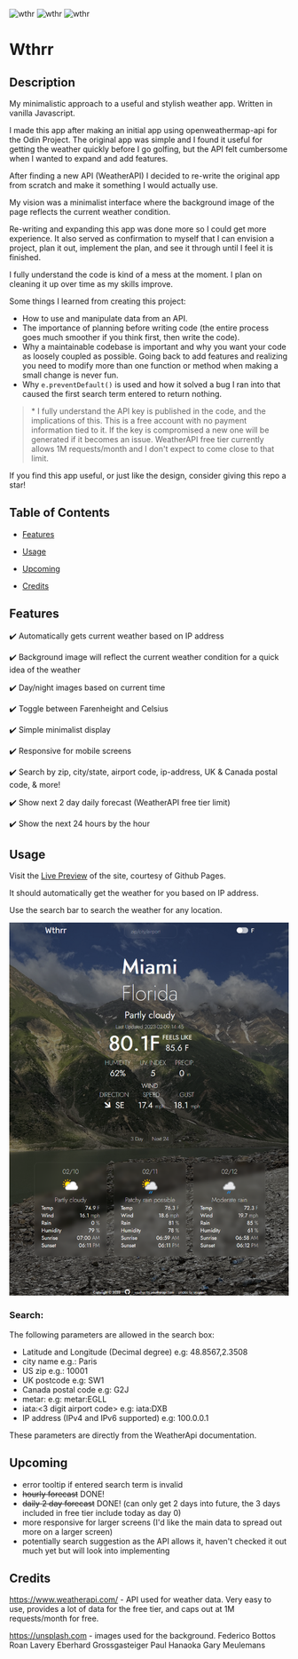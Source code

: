 ![wthr](https://img.shields.io/github/languages/top/nronzel/wthr) ![wthr](https://img.shields.io/github/last-commit/nronzel/wthr?label=latest%20commit) ![wthr](https://img.shields.io/github/license/nronzel/wthr?color=yellow)

# Wthrr

## Description

My minimalistic approach to a useful and stylish weather app. Written in vanilla Javascript.

I made this app after making an initial app using openweathermap-api for the Odin Project. The original app was simple and I found it useful for getting the weather quickly before I go golfing, but the API felt cumbersome when I wanted to expand and add features.

After finding a new API (WeatherAPI) I decided to re-write the original app from scratch and make it something I would actually use.

My vision was a minimalist interface where the background image of the page reflects the current weather condition.

Re-writing and expanding this app was done more so I could get more experience. It also served as confirmation to myself that I can envision a project, plan it out, implement the plan, and see it through until I feel it is finished.

I fully understand the code is kind of a mess at the moment. I plan on cleaning it up over time as my skills improve.

Some things I learned from creating this project:

- How to use and manipulate data from an API.
- The importance of planning before writing code (the entire process goes much smoother if you think first, then write the code).
- Why a maintainable codebase is important and why you want your code as loosely coupled as possible. Going back to add features and realizing you need to modify more than one function or method when making a small change is never fun.
- Why `e.preventDefault()` is used and how it solved a bug I ran into that caused the first search term entered to return nothing.

> \* I fully understand the API key is published in the code, and the implications of this. This is a free account with no payment information tied to it. If the key is compromised a new one will be generated if it becomes an issue. WeatherAPI free tier currently allows 1M requests/month and I don't expect to come close to that limit.

If you find this app useful, or just like the design, consider giving this repo a star!

## Table of Contents

- [Features](#features)

- [Usage](#usage)

- [Upcoming](#upcoming)

- [Credits](#credits)

## Features

✔️ Automatically gets current weather based on IP address

✔️ Background image will reflect the current weather condition for a quick idea of the weather

✔️ Day/night images based on current time

✔️ Toggle between Farenheight and Celsius

✔️ Simple minimalist display

✔️ Responsive for mobile screens

✔️ Search by zip, city/state, airport code, ip-address, UK & Canada postal code, & more!

✔️ Show next 2 day daily forecast (WeatherAPI free tier limit)

✔️ Show the next 24 hours by the hour

## Usage

Visit the [Live Preview](https://nronzel.github.io/Wthr/) of the site, courtesy of Github Pages.

It should automatically get the weather for you based on IP address.

Use the search bar to search the weather for any location.

![screenshot](./dist/assets/imgs/screen-shot.png)

### Search:

The following parameters are allowed in the search box:

- Latitude and Longitude (Decimal degree) e.g: 48.8567,2.3508
- city name e.g.: Paris
- US zip e.g.: 10001
- UK postcode e.g: SW1
- Canada postal code e.g: G2J
- metar:<metar code> e.g: metar:EGLL
- iata:<3 digit airport code> e.g: iata:DXB
- IP address (IPv4 and IPv6 supported) e.g: 100.0.0.1

These parameters are directly from the WeatherApi documentation.

## Upcoming

- error tooltip if entered search term is invalid
- ~~hourly forecast~~ DONE!
- ~~daily 2 day forecast~~ DONE! (can only get 2 days into future, the 3 days included in free tier include today as day 0)
- more responsive for larger screens (I'd like the main data to spread out more on a larger screen)
- potentially search suggestion as the API allows it, haven't checked it out much yet but will look into implementing

## Credits

https://www.weatherapi.com/ - API used for weather data. Very easy to use, provides a lot of data for the free tier, and caps out at 1M requests/month for free.

https://unsplash.com - images used for the background.
Federico Bottos
Roan Lavery
Eberhard Grossgasteiger
Paul Hanaoka
Gary Meulemans
